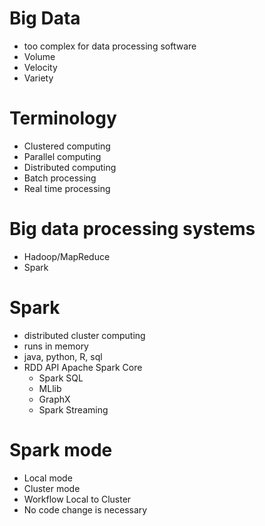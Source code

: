 # Big Data

- too complex for data processing software
- Volume
- Velocity
- Variety



# Terminology
- Clustered computing
- Parallel computing
- Distributed computing
- Batch processing
- Real time processing

# Big data processing systems
- Hadoop/MapReduce
- Spark

# Spark
- distributed cluster computing
- runs in memory
- java, python, R, sql
- RDD API Apache Spark Core
  - Spark SQL
  - MLlib
  - GraphX
  - Spark Streaming

# Spark mode
- Local mode
- Cluster mode
- Workflow Local to Cluster
- No code change is necessary
